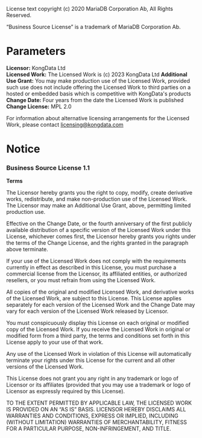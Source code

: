License text copyright (c) 2020 MariaDB Corporation Ab, All Rights Reserved.

“Business Source License” is a trademark of MariaDB Corporation Ab.

# Parameters

**Licensor:**	KongData Ltd \
**Licensed Work:**	The Licensed Work is (c) 2023 KongData Ltd
**Additional Use Grant:**	You may make production use of the Licensed Work, provided such use does not include offering the Licensed Work to third parties on a hosted or embedded basis which is competitive with KongData's products \
**Change Date:**	Four years from the date the Licensed Work is published \
**Change License:**	MPL 2.0 

For information about alternative licensing arrangements for the Licensed Work, please contact licensing@kongdata.com

# Notice

### Business Source License 1.1

**Terms**

The Licensor hereby grants you the right to copy, modify, create derivative works, redistribute, and make non-production use of the Licensed Work. The Licensor may make an Additional Use Grant, above, permitting limited production use.

Effective on the Change Date, or the fourth anniversary of the first publicly available distribution of a specific version of the Licensed Work under this License, whichever comes first, the Licensor hereby grants you rights under the terms of the Change License, and the rights granted in the paragraph above terminate.

If your use of the Licensed Work does not comply with the requirements currently in effect as described in this License, you must purchase a commercial license from the Licensor, its affiliated entities, or authorized resellers, or you must refrain from using the Licensed Work.

All copies of the original and modified Licensed Work, and derivative works of the Licensed Work, are subject to this License. This License applies separately for each version of the Licensed Work and the Change Date may vary for each version of the Licensed Work released by Licensor.

You must conspicuously display this License on each original or modified copy of the Licensed Work. If you receive the Licensed Work in original or modified form from a third party, the terms and conditions set forth in this License apply to your use of that work.

Any use of the Licensed Work in violation of this License will automatically terminate your rights under this License for the current and all other versions of the Licensed Work.

This License does not grant you any right in any trademark or logo of Licensor or its affiliates (provided that you may use a trademark or logo of Licensor as expressly required by this License).

TO THE EXTENT PERMITTED BY APPLICABLE LAW, THE LICENSED WORK IS PROVIDED ON AN “AS IS” BASIS. LICENSOR HEREBY DISCLAIMS ALL WARRANTIES AND CONDITIONS, EXPRESS OR IMPLIED, INCLUDING (WITHOUT LIMITATION) WARRANTIES OF MERCHANTABILITY, FITNESS FOR A PARTICULAR PURPOSE, NON-INFRINGEMENT, AND TITLE.
